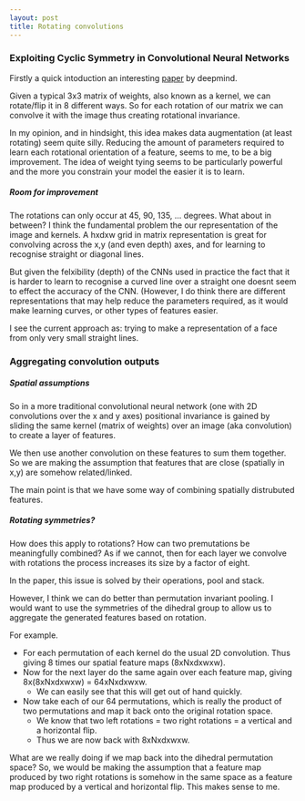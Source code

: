 ```yaml
---
layout: post
title: Rotating convolutions
---
```


### Exploiting Cyclic Symmetry in Convolutional Neural Networks

Firstly a quick intoduction an interesting [paper](http://arxiv.org/pdf/1602.02660v1.pdf) by deepmind.

Given a typical 3x3 matrix of weights, also known as a kernel, we can rotate/flip it in 8 different ways. So for each rotation of our matrix we can convolve it with the image thus creating rotational invariance.

In my opinion, and in hindsight, this idea makes data augmentation (at least rotating) seem quite silly. Reducing the amount of parameters required to learn each rotational orientation of a feature, seems to me, to be a big improvement. The idea of weight tying seems to be particularly powerful and the more you constrain your model the easier it is to learn.

##### Room for improvement

 The rotations can only occur at 45, 90, 135, ... degrees. What about in between? I think the fundamental problem the our representation of the image and kernels. A hxdxw grid in matrix representation is great for convolving across the x,y (and even depth) axes, and for learning to recognise straight or diagonal lines. 

But given the felxibility (depth) of the CNNs used in practice the fact that it is harder to learn to recognise a curved line over a straight one doesnt seem to effect the accuracy of the CNN. (However, I do think there are different representations that may help reduce the parameters required, as it would make learning curves, or other types of features easier.

I see the current approach as: trying to make a representation of a face from only very small straight lines.

### Aggregating convolution outputs

##### Spatial assumptions

So in a more traditional convolutional neural network (one with 2D convolutions over the x and y axes) positional invariance is gained by sliding the same kernel (matrix of weights) over an image (aka convolution) to create a layer of features. 

We then use another convolution on these features to sum them together. So we are making the assumption that features that are close (spatially in x,y) are somehow related/linked. 

The main point is that we have some way of combining spatially distrubuted features.

##### Rotating symmetries?

How does this apply to rotations? How can two premutations be meaningfully combined? As if we cannot, then for each layer we convolve with rotations the process increases its size by a factor of eight.

In the paper, this issue is solved by their operations, pool and stack. 

However, I think we can do better than permutation invariant pooling. I would want to use the symmetries of the dihedral group to allow us to aggregate the generated features based on rotation. 

For example. 

* For each permutation of each kernel do the usual 2D convolution. Thus giving 8 times our spatial feature maps (8xNxdxwxw). 
* Now for the next layer do the same again over each feature map, giving 8x(8xNxdxwxw) = 64xNxdxwxw. 
	* We can easily see that this will get out of hand quickly.
* Now take each of our 64 permutations, which is really the product of two permutations and map it back onto the original rotation space. 
	* We know that two left rotations = two right rotations = a vertical and a horizontal flip.
	* Thus we are now back with 8xNxdxwxw.

What are we really doing if we map back into the dihedral permutation space? So, we would be making the assumption that a feature map produced by two right rotations is somehow in the same space as a feature map produced by a vertical and horizontal flip. This makes sense to me.

